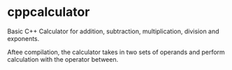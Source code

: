 # cppcalculator
Basic C++ Calculator for addition, subtraction, multiplication, division and exponents.

Aftee compilation, the calculator takes in two sets of operands and perform calculation with the operator between.
